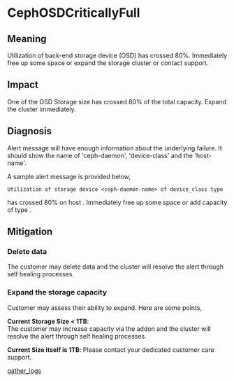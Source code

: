 # CephOSDCriticallyFull

## Meaning

Utilization of back-end storage device (OSD) has crossed 80%.
Immediately free up some space or expand the storage cluster or contact support.

## Impact

One of the OSD Storage size has crossed 80% of the total capacity. Expand the
cluster immediately.

## Diagnosis

Alert message will have enough information about the underlying failure.
It should show the name of 'ceph-daemon', 'device-class' and the 'host-name'.

A sample alert message is provided below,

    Utilization of storage device <ceph-daemon-name> of device_class type
<device-class-name> has crossed 80% on host <host-name>. Immediately free up
some space or add capacity of type <device-class>.

## Mitigation

### Delete data

The customer may delete data and the cluster will resolve the alert through self
healing processes.

### Expand the storage capacity

Customer may assess their ability to expand. Here are some points,

**Current Storage Size < 1TB**:  
The customer may increase capacity via the addon and the cluster will resolve
the alert through self healing processes.

**Current Size itself is 1TB**:
Please contact your dedicated customer care support.

[gather_logs](helpers/gatherLogs.md)

